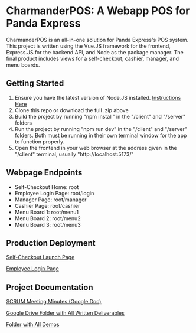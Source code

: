 # CharmanderPOS: A Webapp POS for Panda Express

CharmanderPOS is an all-in-one solution for Panda Express's POS system. This project is written using the Vue.JS framework for the frontend, Express.JS for the backend API, and Node as the package manager. The final product includes views for a self-checkout, cashier, manager, and menu boards.

## Getting Started
1. Ensure you have the latest version of Node.JS installed. [Instructions Here](https://nodejs.org/en/download/package-manager)
2. Clone this repo or download the full .zip above
3. Build the project by running "npm install" in the "/client" and "/server" folders
4. Run the project by running "npm run dev" in the "/client" and "/server" folders. Both must be running in their own terminal window for the app to function properly.
5. Open the frontend in your web browser at the address given in the "/client" terminal, usually "http://localhost:5173/"

## Webpage Endpoints
- Self-Checkout Home: root
- Employee Login Page: root/login
- Manager Page: root/manager
- Cashier Page: root/cashier
- Menu Board 1: root/menu1
- Menu Board 2: root/menu2
- Menu Board 3: root/menu3

## Production Deployment

[Self-Checkout Launch Page](https://charmander-pos.vercel.app/)

[Employee Login Page](https://charmander-pos.vercel.app/login)

## Project Documentation

[SCRUM Meeting Minutes (Google Doc)](https://docs.google.com/document/d/15cDktAhzkH_Llypp-1vAjmBZb0Ag4BTYiS8V_JvCs7c/edit?usp=sharing)

[Google Drive Folder with All Written Deliverables](https://drive.google.com/drive/folders/1SqwVrMLqy--l_WQ_WvS0e3VRoOhxgfP5?usp=sharing)

[Folder with All Demos](https://drive.google.com/drive/folders/1YJKcttvm6Z8lkWkuXBcL8K_LJej5IejT?usp=sharing)
